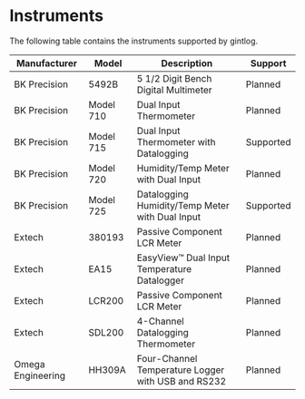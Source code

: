 # Instruments
The following table contains the instruments supported by gintlog.

|Manufacturer|Model|Description|Support|
|---|---|---|---|
|BK Precision|5492B|5 1/2 Digit Bench Digital Multimeter|Planned|
|BK Precision|Model 710|Dual Input Thermometer|Planned|
|BK Precision|Model 715|Dual Input Thermometer with Datalogging|Supported|
|BK Precision|Model 720|Humidity/Temp Meter with Dual Input|Planned|
|BK Precision|Model 725|Datalogging Humidity/Temp Meter with Dual Input|Supported|
|Extech|380193|Passive Component LCR Meter|Planned|
|Extech|EA15|EasyView™ Dual Input Temperature Datalogger|Planned|
|Extech|LCR200|Passive Component LCR Meter|Planned|
|Extech|SDL200|4-Channel Datalogging Thermometer|Planned|
|Omega Engineering|HH309A|Four-Channel Temperature Logger with USB and RS232|Planned|

